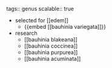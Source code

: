 tags:: genus
scalable:: true

- selected for [[edem]]
	- {{embed [[bauhinia variegata]]}}
- research
	- [[bauhinia blakeana]]
	- [[bauhinia coccinea]]
	- [[bauhinia purpurea]]
	- [[bauhinia acuminata]]